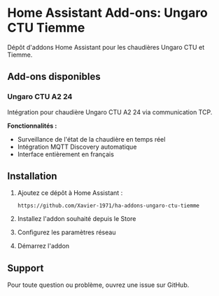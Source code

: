 # Home Assistant Add-ons: Ungaro CTU Tiemme

Dépôt d'addons Home Assistant pour les chaudières Ungaro CTU et Tiemme.

## Add-ons disponibles

### Ungaro CTU A2 24

Intégration pour chaudière Ungaro CTU A2 24 via communication TCP.

**Fonctionnalités :**
- Surveillance de l'état de la chaudière en temps réel
- Intégration MQTT Discovery automatique
- Interface entièrement en français

## Installation

1. Ajoutez ce dépôt à Home Assistant :
   ```
   https://github.com/Xavier-1971/ha-addons-ungaro-ctu-tiemme
   ```

2. Installez l'addon souhaité depuis le Store

3. Configurez les paramètres réseau

4. Démarrez l'addon

## Support

Pour toute question ou problème, ouvrez une issue sur GitHub.